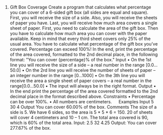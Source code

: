 01. Gift Box Coverage
Create a program that calculates what percentage you can cover of a 6-sided gift box (all sides are equal and square). First, you will receive the size of a side. Also, you will receive the sheets of paper you have. Last, you will receive how much area covers a single sheet of paper.
First, you need to calculate the area of the gift box. Then you have to calculate how much area you can cover with the paper available. Keep in mind that every third sheet covers only 25% of the usual area. You have to calculate what percentage of the gift box you’ve covered. Percentage can exceed 100%!
In the end, print the percentage of the area covered, formatted to the 2nd decimal place, in the following format:
"You can cover {percentage}% of the box." 
Input
•	On the 1st line you will receive the size of a side – a real number in the range [0.0…50.0]
•	On the 2rd line you will receive the number of sheets of paper – an integer number in the range [0…1000]
•	On the 3th line you will receive the area a single sheet of paper covers – a real number in the range[0.0…50.0]
•	The input will always be in the right format.
Output
•	In the end print the percentage of the area covered formatted to the 2nd decimal place in the format described above.
Constraints
•	Percentage can be over 100%.
•	All numbers are centimeters.
 
Examples
Input
5
30
4
Output
You can cover 60.00% of the box.
Comments
The size of a side is 5. We have 6 sides, so the area is 5 * 5 * 6 = 150. 20 of sheets will cover 4 centimeters and 10 – 1 cm. The total area covered is 90, which is 60% of the total area.
Input:
2.5
32
4.25
Output:
You can cover 277.67% of the box.

